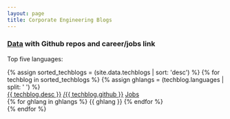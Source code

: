 ```yaml
---
layout: page
title: Corporate Engineering Blogs
---
```


### [Data](https://github.com/griffio/griffio.github.io/blob/master/_data/techblogs.csv) with Github repos and career/jobs link 

<section id="top-five-languages">

<p><span>Top five languages:</span></p>

</section>

<section class="techblogs-flex-layout">
<div class="flex-container">
{% assign sorted_techblogs = (site.data.techblogs | sort: 'desc') %}
{% for techblog in sorted_techblogs %}
{% assign ghlangs = (techblog.languages | split: ' ') %}
<div class="DataSpec"><a class="DataSpec-blog" href="{{ techblog.url }}">{{ techblog.desc }}</a>
<a class="DataSpec-repo" href="https://github.com/{{ techblog.github }}"><span class="octicon-mark-github small-octicon"></span>/{{ techblog.github }}</a>
<a class="DataSpec-jobs" href="{{ techblog.jobs }}">Jobs</a> 
</div>
<div class="DataSpec"><span class="DataSpec-languages">
{% for ghlang in ghlangs %}
<span>{{ ghlang }}</span>
{% endfor %}
</span>
</div>
{% endfor %}
</div>
</section>

<script type="text/javascript" src="/javascripts/languageFrequency.js"></script>